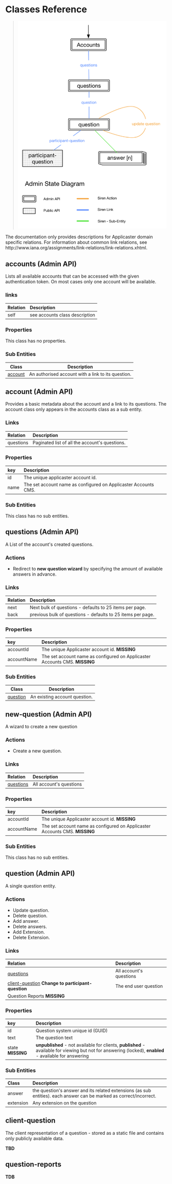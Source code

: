 # Classes Reference
> ![question-service-admin-state-diagram](images/question-service-admin-state-diagram.png)

<aside class="notice">
The documentation only provides descriptions for Applicaster domain specific relations. For information about common link relations, see http://www.iana.org/assignments/link-relations/link-relations.xhtml.
</aside>

## accounts (Admin API)

Lists all available accounts that can be accessed with the given authentication
token.
On most cases only one account will be available.

### links
| Relation | Description |
| :-- | :-- |
| self | see accounts class description |


### Properties

This class has no properties.

### Sub Entities

| Class | Description |
| -- | -- |
| [account](#account-admin-api-) | An authorised account with a link to its question.


## account (Admin API)

Provides a basic metadata about the account and a link to its questions. The account class only appears in the accounts class as a sub entity.
### Links

| Relation | Description |
| :-- | :-- |
| questions | Paginated list of all the account's questions. |

### Properties

| key | Description  |
| :-- | :-- |
| id | The unique applicaster account id.|
| name | The set account name as configured on Applicaster Accounts CMS. |

### Sub Entities

This class has no sub entities.

## questions (Admin API)

A List of the account's created questions.

### Actions

* Redirect to **new question wizard** by specifying the amount of available answers in advance.

### Links

| Relation | Description |
| :-- | :-- |
| next | Next bulk of questions - defaults to 25 items per page. |
| back | previous bulk of questions - defaults to 25 items per page. |

### Properties

| key | Description  |
| :-- | :-- |
| accountId | The unique Applicaster account id. **MISSING**|
| accountName | The set account name as configured on Applicaster Accounts CMS. **MISSING** |

### Sub Entities

| Class | Description |
| -- | -- |
| [question](#question-admin-api-) | An existing account question.


## new-question (Admin API)


A wizard to create a new question

### Actions

* Create a new question.

### Links

| Relation | Description |
| :-- | :-- |
| [questions](#questions-admin-api-) | All account's questions |


### Properties

| key | Description  |
| :-- | :-- |
| accountId | The unique Applicaster account id. **MISSING**|
| accountName | The set account name as configured on Applicaster Accounts CMS. **MISSING** |

### Sub Entities

This class has no sub entities.

## question (Admin API)

A single question entity.

### Actions

* Update question.
* Delete question.
* Add answer.
* Delete answers.
* Add Extension.
* Delete Extension.

### Links

| Relation | Description |
| :-- | :-- |
| [questions](#questions-admin-api-) | All account's questions |
| [client-question](client-question) **Change to participant-question** | The end user question|
| Question Reports **MISSING** | ||


### Properties

| key | Description  |
| :-- | :-- |
| id | Question system unique id (GUID)|
| text | The question text |
| state **MISSING** | **unpublished** - not available for clients, **published** - available for viewing but not for answering (locked), **enabled** - available for answering |


### Sub Entities

| Class | Description |
| :-- | :-- |
| answer | the question's answer and its related extensions (as sub entities). each answer can be marked as correct/incorrect. |
| extension | Any extension on the question |


## client-question
The client representation of a question - stored as a static file and contains only publicly available data.

**TBD**

## question-reports

**TDB**
